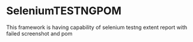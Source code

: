 # SeleniumTESTNGPOM
This framework is having capability of selenium testng extent report with failed screenshot and pom 

